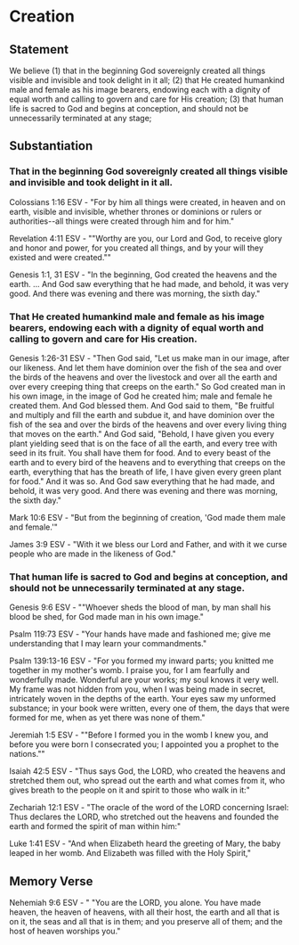 # Creation

## Statement
We believe (1) that in the beginning God sovereignly created all things visible and invisible and took delight in it all; (2) that He created humankind male and female as his image bearers, endowing each with a dignity of equal worth and calling to govern and care for His creation; (3) that human life is sacred to God and begins at conception, and should not be unnecessarily terminated at any stage; 

## Substantiation

### That in the beginning God sovereignly created all things visible and invisible and took delight in it all.
Colossians 1:16 ESV - "For by him all things were created, in heaven and on earth, visible and invisible, whether thrones or dominions or rulers or authorities--all things were created through him and for him."

Revelation 4:11 ESV - ""Worthy are you, our Lord and God, to receive glory and honor and power, for you created all things, and by your will they existed and were created.""

Genesis 1:1, 31 ESV - "In the beginning, God created the heavens and the earth. ... And God saw everything that he had made, and behold, it was very good. And there was evening and there was morning, the sixth day."

### That He created humankind male and female as his image bearers, endowing each with a dignity of equal worth and calling to govern and care for His creation.
Genesis 1:26-31 ESV - "Then God said, "Let us make man in our image, after our likeness. And let them have dominion over the fish of the sea and over the birds of the heavens and over the livestock and over all the earth and over every creeping thing that creeps on the earth." So God created man in his own image, in the image of God he created him; male and female he created them. And God blessed them. And God said to them, "Be fruitful and multiply and fill the earth and subdue it, and have dominion over the fish of the sea and over the birds of the heavens and over every living thing that moves on the earth." And God said, "Behold, I have given you every plant yielding seed that is on the face of all the earth, and every tree with seed in its fruit. You shall have them for food. And to every beast of the earth and to every bird of the heavens and to everything that creeps on the earth, everything that has the breath of life, I have given every green plant for food." And it was so. And God saw everything that he had made, and behold, it was very good. And there was evening and there was morning, the sixth day."

Mark 10:6 ESV - "But from the beginning of creation, 'God made them male and female.'"

James 3:9 ESV - "With it we bless our Lord and Father, and with it we curse people who are made in the likeness of God."

### That human life is sacred to God and begins at conception, and should not be unnecessarily terminated at any stage.
Genesis 9:6 ESV - ""Whoever sheds the blood of man, by man shall his blood be shed, for God made man in his own image."

Psalm 119:73 ESV - "Your hands have made and fashioned me; give me understanding that I may learn your commandments."

Psalm 139:13-16 ESV - "For you formed my inward parts; you knitted me together in my mother's womb. I praise you, for I am fearfully and wonderfully made. Wonderful are your works; my soul knows it very well. My frame was not hidden from you, when I was being made in secret, intricately woven in the depths of the earth. Your eyes saw my unformed substance; in your book were written, every one of them, the days that were formed for me, when as yet there was none of them."

Jeremiah 1:5 ESV - ""Before I formed you in the womb I knew you, and before you were born I consecrated you; I appointed you a prophet to the nations.""

Isaiah 42:5 ESV - "Thus says God, the LORD, who created the heavens and stretched them out, who spread out the earth and what comes from it, who gives breath to the people on it and spirit to those who walk in it:"

Zechariah 12:1 ESV - "The oracle of the word of the LORD concerning Israel: Thus declares the LORD, who stretched out the heavens and founded the earth and formed the spirit of man within him:"

Luke 1:41 ESV - "And when Elizabeth heard the greeting of Mary, the baby leaped in her womb. And Elizabeth was filled with the Holy Spirit,"

## Memory Verse
Nehemiah 9:6 ESV - " "You are the LORD, you alone. You have made heaven, the heaven of heavens, with all their host, the earth and all that is on it, the seas and all that is in them; and you preserve all of them; and the host of heaven worships you."